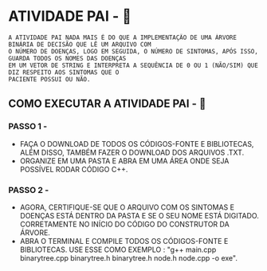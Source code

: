 # ATIVIDADE PAI - 🧑

    A ATIVIDADE PAI NADA MAIS É DO QUE A IMPLEMENTAÇÃO DE UMA ÁRVORE BINÁRIA DE DECISÃO QUE LÊ UM ARQUIVO COM
    O NÚMERO DE DOENÇAS, LOGO EM SEGUIDA, O NÚMERO DE SINTOMAS, APÓS ISSO, GUARDA TODOS OS NOMES DAS DOENÇAS 
    EM UM VETOR DE STRING E INTERPRETA A SEQUÊNCIA DE 0 OU 1 (NÃO/SIM) QUE DIZ RESPEITO AOS SINTOMAS QUE O  
    PACIENTE POSSUI OU NÃO.


## COMO EXECUTAR A ATIVIDADE PAI - 🚀
### PASSO 1 -

- FAÇA O DOWNLOAD DE TODOS OS CÓDIGOS-FONTE E BIBLIOTECAS, ALÉM DISSO, TAMBÉM FAZER O DOWNLOAD DOS ARQUIVOS .TXT.
- ORGANIZE EM UMA PASTA E ABRA EM UMA ÁREA ONDE SEJA POSSÍVEL RODAR CÓDIGO C++.
### PASSO 2 -

- AGORA, CERTIFIQUE-SE QUE O ARQUIVO COM OS SINTOMAS E DOENÇAS ESTÁ DENTRO DA PASTA E SE O SEU NOME ESTÁ DIGITADO.
  CORRETAMENTE NO INÍCIO DO CÓDIGO DO CONSTRUTOR DA ÁRVORE.
- ABRA O TERMINAL E COMPILE TODOS OS CÓDIGOS-FONTE E BIBLIOTECAS.
  USE ESSE COMO EXEMPLO : "g++ main.cpp binarytree.cpp binarytree.h binarytree.h node.h node.cpp -o exe".
